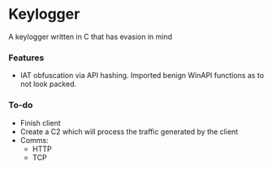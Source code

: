 # Keylogger
A keylogger written in C that has evasion in mind

### Features
- IAT obfuscation via API hashing. Imported benign WinAPI functions as to not look packed.

### To-do

- Finish client
- Create a C2 which will process the traffic generated by the client
- Comms:
  - HTTP
  - TCP
